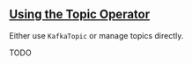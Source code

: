 ## [Using the Topic Operator](https://strimzi.io/docs/latest/#using-the-topic-operator-str)

Either use `KafkaTopic` or manage topics directly.  

TODO
